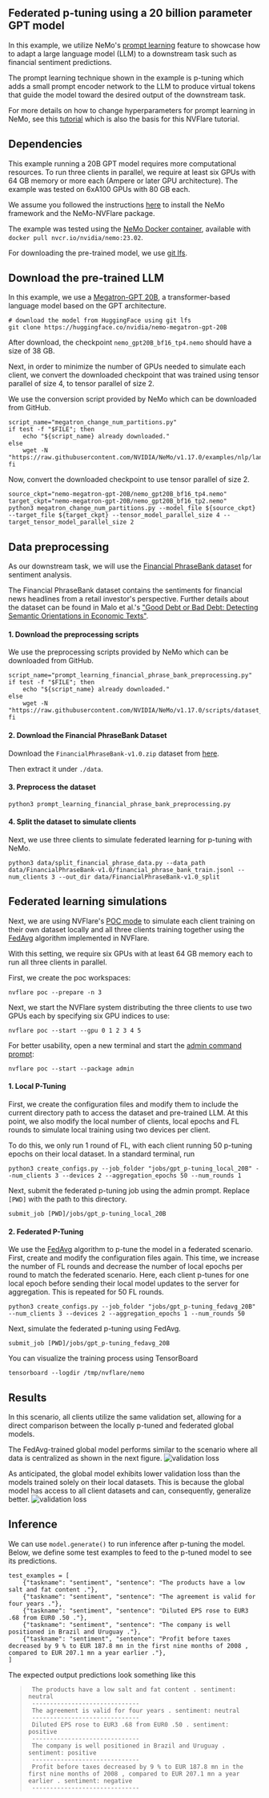 ## Federated p-tuning using a 20 billion parameter GPT model

In this example, we utilize NeMo's [prompt learning](https://docs.nvidia.com/deeplearning/nemo/user-guide/docs/en/stable/nlp/nemo_megatron/prompt_learning.html)
feature to showcase how to adapt a large language model (LLM) to 
a downstream task such as financial sentiment predictions. 

The prompt learning technique shown in the example is p-tuning which adds a small prompt encoder network to the LLM
to produce virtual tokens that guide the model toward the desired output of the downstream task.

For more details on how to change hyperparameters for prompt learning in NeMo, see this [tutorial](https://github.com/NVIDIA/NeMo/blob/main/tutorials/nlp/Multitask_Prompt_and_PTuning.ipynb) which is also the basis for this NVFlare tutorial.

## Dependencies
This example running a 20B GPT model requires more computational resources.
To run three clients in parallel, we require at least six GPUs with 64 GB memory or more each 
(Ampere or later GPU architecture).
The example was tested on 6xA100 GPUs with 80 GB each.

We assume you followed the instructions [here](../../README.md#requirements) 
to install the NeMo framework and the NeMo-NVFlare package. 

The example was tested using the [NeMo Docker container](https://catalog.ngc.nvidia.com/orgs/nvidia/containers/nemo), 
available with `docker pull nvcr.io/nvidia/nemo:23.02`.

For downloading the pre-trained model, we use [git lfs](https://git-lfs.com).

## Download the pre-trained LLM
In this example, we use a [Megatron-GPT 20B](https://huggingface.co/nvidia/nemo-megatron-gpt-20B), a transformer-based language model based on the GPT architecture.
```
# download the model from HuggingFace using git lfs
git clone https://huggingface.co/nvidia/nemo-megatron-gpt-20B
```
After download, the checkpoint `nemo_gpt20B_bf16_tp4.nemo` should have a size of 38 GB. 

Next, in order to minimize the number of GPUs needed to simulate each client, 
we convert the downloaded checkpoint that was trained using tensor parallel of size 4, to tensor parallel of size 2.

We use the conversion script provided by NeMo which can be downloaded from GitHub.
```
script_name="megatron_change_num_partitions.py"
if test -f "$FILE"; then
    echo "${script_name} already downloaded."  
else
    wget -N "https://raw.githubusercontent.com/NVIDIA/NeMo/v1.17.0/examples/nlp/language_modeling/${script_name}"
fi
```

Now, convert the downloaded checkpoint to use tensor parallel of size 2.
```
source_ckpt="nemo-megatron-gpt-20B/nemo_gpt20B_bf16_tp4.nemo"
target_ckpt="nemo-megatron-gpt-20B/nemo_gpt20B_bf16_tp2.nemo"
python3 megatron_change_num_partitions.py --model_file ${source_ckpt} --target_file ${target_ckpt} --tensor_model_parallel_size 4 --target_tensor_model_parallel_size 2
```

## Data preprocessing
As our downstream task, we will use the [Financial PhraseBank dataset](https://huggingface.co/datasets/financial_phrasebank) for sentiment analysis.

The Financial PhraseBank dataset contains the sentiments for financial news headlines from a retail investor's perspective. 
Further details about the dataset can be found in Malo et al.'s ["Good Debt or Bad Debt: Detecting Semantic Orientations in Economic Texts"](https://arxiv.org/abs/1307.5336).


#### 1. Download the preprocessing scripts
We use the preprocessing scripts provided by NeMo which can be downloaded from GitHub.
```
script_name="prompt_learning_financial_phrase_bank_preprocessing.py"
if test -f "$FILE"; then
    echo "${script_name} already downloaded."  
else
    wget -N "https://raw.githubusercontent.com/NVIDIA/NeMo/v1.17.0/scripts/dataset_processing/nlp/financial_phrase_bank/${script_name}"
fi
```

#### 2. Download the Financial PhraseBank Dataset
<!-- markdown-link-check-disable -->
Download the `FinancialPhraseBank-v1.0.zip` dataset from [here](https://www.researchgate.net/profile/Pekka_Malo/publication/251231364_FinancialPhraseBank-v1.0/data/0c96051eee4fb1d56e000000/FinancialPhraseBank-v1.0.zip).
<!-- markdown-link-check-enable -->
Then extract it under `./data`.

#### 3. Preprocess the dataset
```
python3 prompt_learning_financial_phrase_bank_preprocessing.py
```

#### 4. Split the dataset to simulate clients
Next, we use three clients to simulate federated learning for p-tuning with NeMo.
```
python3 data/split_financial_phrase_data.py --data_path data/FinancialPhraseBank-v1.0/financial_phrase_bank_train.jsonl --num_clients 3 --out_dir data/FinancialPhraseBank-v1.0_split
```

## Federated learning simulations
Next, we are using NVFlare's [POC mode](https://nvflare.readthedocs.io/en/main/getting_started.html#setting-up-poc) to simulate 
each client training on their own dataset locally and all three clients training together using the 
[FedAvg](https://arxiv.org/abs/1602.05629) algorithm implemented in NVFlare.

With this setting, we require six GPUs with at least 64 GB memory each to run all three clients in parallel. 

First, we create the poc workspaces:
```
nvflare poc --prepare -n 3
```
Next, we start the NVFlare system distributing the three clients to use two GPUs each by specifying six GPU indices to use:
```
nvflare poc --start --gpu 0 1 2 3 4 5
```
For better usability, open a new terminal and start the [admin command prompt](https://nvflare.readthedocs.io/en/main/real_world_fl/operation.html#admin-command-prompt):
```
nvflare poc --start --package admin
```

#### 1. Local P-Tuning
First, we create the configuration files and modify them to include the current directory path to access the dataset and pre-trained LLM.
At this point, we also modify the local number of clients, local epochs and FL rounds to simulate local training using two devices per client.

To do this, we only run 1 round of FL, with each client running 50 p-tuning epochs on their local dataset.
In a standard terminal, run
```
python3 create_configs.py --job_folder "jobs/gpt_p-tuning_local_20B" --num_clients 3 --devices 2 --aggregation_epochs 50 --num_rounds 1
```
Next, submit the federated p-tuning job using the admin prompt.
Replace `[PWD]` with the path to this directory.
```
submit_job [PWD]/jobs/gpt_p-tuning_local_20B
```

#### 2. Federated P-Tuning
We use the [FedAvg](https://arxiv.org/abs/1602.05629) algorithm to p-tune the model in a federated scenario. 
First, create and modify the configuration files again. 
This time, we increase the number of FL rounds and decrease the number of local epochs per round to match the federated scenario.
Here, each client p-tunes for one local epoch before sending their local model updates to the server for aggregation. This is repeated for 50 FL rounds.
```
python3 create_configs.py --job_folder "jobs/gpt_p-tuning_fedavg_20B" --num_clients 3 --devices 2 --aggregation_epochs 1 --num_rounds 50
```
Next, simulate the federated p-tuning using FedAvg.
```
submit_job [PWD]/jobs/gpt_p-tuning_fedavg_20B
```
You can visualize the training process using TensorBoard
```
tensorboard --logdir /tmp/nvflare/nemo
```

## Results
In this scenario, all clients utilize the same validation set, allowing for a direct comparison between the locally p-tuned and federated global models. 

The FedAvg-trained global model performs similar to the scenario where all data is centralized as shown in the next figure.
![validation loss](./figs/val_loss_central_20B.svg)

As anticipated, the global model exhibits lower validation loss than the models trained solely on their local datasets. 
This is because the global model has access to all client datasets and can, consequently, generalize better.
![validation loss](./figs/val_loss_local_20B.svg)

## Inference

We can use `model.generate()` to run inference after p-tuning the model. 
Below, we define some test examples to feed to the p-tuned model to see its predictions.
```
test_examples = [
    {"taskname": "sentiment", "sentence": "The products have a low salt and fat content ."},
    {"taskname": "sentiment", "sentence": "The agreement is valid for four years ."},
    {"taskname": "sentiment", "sentence": "Diluted EPS rose to EUR3 .68 from EUR0 .50 ."},
    {"taskname": "sentiment", "sentence": "The company is well positioned in Brazil and Uruguay ."},
    {"taskname": "sentiment", "sentence": "Profit before taxes decreased by 9 % to EUR 187.8 mn in the first nine months of 2008 , compared to EUR 207.1 mn a year earlier ."},
]
```
The expected output predictions look something like this

>      The products have a low salt and fat content . sentiment: neutral
>      ------------------------------
>      The agreement is valid for four years . sentiment: neutral
>      ------------------------------
>      Diluted EPS rose to EUR3 .68 from EUR0 .50 . sentiment: positive
>      ------------------------------
>      The company is well positioned in Brazil and Uruguay . sentiment: positive
>      ------------------------------
>      Profit before taxes decreased by 9 % to EUR 187.8 mn in the first nine months of 2008 , compared to EUR 207.1 mn a year earlier . sentiment: negative
>      ------------------------------
